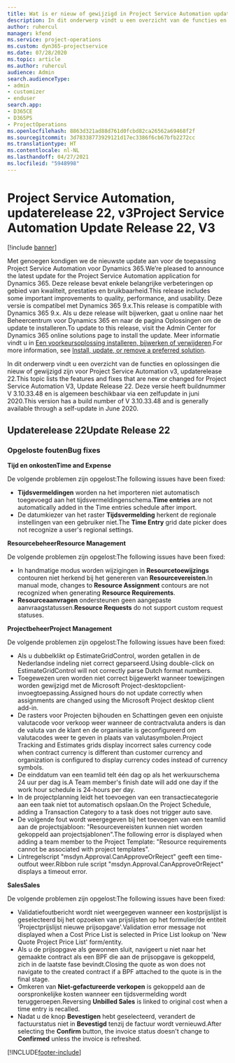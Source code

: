 ```yaml
---
title: Wat is er nieuw of gewijzigd in Project Service Automation updaterelease 22, v3
description: In dit onderwerp vindt u een overzicht van de functies en oplossingen die beschikbaar zijn voor Project Service Automation updaterelease 22, v3.
author: ruhercul
manager: kfend
ms.service: project-operations
ms.custom: dyn365-projectservice
ms.date: 07/28/2020
ms.topic: article
ms.author: ruhercul
audience: Admin
search.audienceType:
- admin
- customizer
- enduser
search.app:
- D365CE
- D365PS
- ProjectOperations
ms.openlocfilehash: 8863d321ad88d761d0fcbd82ca26562a69468f2f
ms.sourcegitcommit: 3d78338773929121d17ec3386f6cb67bfb2272cc
ms.translationtype: HT
ms.contentlocale: nl-NL
ms.lasthandoff: 04/27/2021
ms.locfileid: "5948998"
---
```

# <a name="project-service-automation-update-release-22-v3"></a><span data-ttu-id="6c211-103">Project Service Automation, updaterelease 22, v3</span><span class="sxs-lookup"><span data-stu-id="6c211-103">Project Service Automation Update Release 22, V3</span></span>

[!include [banner](../includes/psa-now-project-operations.md)]

<span data-ttu-id="6c211-104">Met genoegen kondigen we de nieuwste update aan voor de toepassing Project Service Automation voor Dynamics 365.</span><span class="sxs-lookup"><span data-stu-id="6c211-104">We’re pleased to announce the latest update for the Project Service Automation application for Dynamics 365.</span></span> <span data-ttu-id="6c211-105">Deze release bevat enkele belangrijke verbeteringen op gebied van kwaliteit, prestaties en bruikbaarheid.</span><span class="sxs-lookup"><span data-stu-id="6c211-105">This release includes some important improvements to quality, performance, and usability.</span></span> <span data-ttu-id="6c211-106">Deze versie is compatibel met Dynamics 365 9.x.</span><span class="sxs-lookup"><span data-stu-id="6c211-106">This release is compatible with Dynamics 365 9.x.</span></span> <span data-ttu-id="6c211-107">Als u deze release wilt bijwerken, gaat u online naar het Beheercentrum voor Dynamics 365 en naar de pagina Oplossingen om de update te installeren.</span><span class="sxs-lookup"><span data-stu-id="6c211-107">To update to this release, visit the Admin Center for Dynamics 365 online solutions page to install the update.</span></span> <span data-ttu-id="6c211-108">Meer informatie vindt u in [Een voorkeursoplossing installeren, bijwerken of verwijderen](/power-platform/admin/install-remove-preferred-solution).</span><span class="sxs-lookup"><span data-stu-id="6c211-108">For more information, see [Install, update, or remove a preferred solution](/power-platform/admin/install-remove-preferred-solution).</span></span>

<span data-ttu-id="6c211-109">In dit onderwerp vindt u een overzicht van de functies en oplossingen die nieuw of gewijzigd zijn voor Project Service Automation v3, updaterelease 22.</span><span class="sxs-lookup"><span data-stu-id="6c211-109">This topic lists the features and fixes that are new or changed for Project Service Automation V3, Update Release 22.</span></span> <span data-ttu-id="6c211-110">Deze versie heeft buildnummer V 3.10.33.48 en is algemeen beschikbaar via een zelfupdate in juni 2020.</span><span class="sxs-lookup"><span data-stu-id="6c211-110">This version has a build number of V 3.10.33.48 and is generally available through a self-update in June 2020.</span></span>

## <a name="update-release-22"></a><span data-ttu-id="6c211-111">Updaterelease 22</span><span class="sxs-lookup"><span data-stu-id="6c211-111">Update Release 22</span></span>

### <a name="bug-fixes"></a><span data-ttu-id="6c211-112">Opgeloste fouten</span><span class="sxs-lookup"><span data-stu-id="6c211-112">Bug fixes</span></span>



<span data-ttu-id="6c211-113">**Tijd en onkosten**</span><span class="sxs-lookup"><span data-stu-id="6c211-113">**Time and Expense**</span></span>

<span data-ttu-id="6c211-114">De volgende problemen zijn opgelost:</span><span class="sxs-lookup"><span data-stu-id="6c211-114">The following issues have been fixed:</span></span>

- <span data-ttu-id="6c211-115">**Tijdsvermeldingen** worden na het importeren niet automatisch toegevoegd aan het tijdsvermeldingenschema.</span><span class="sxs-lookup"><span data-stu-id="6c211-115">**Time entries** are not automatically added in the Time entries schedule after import.</span></span>
- <span data-ttu-id="6c211-116">De datumkiezer van het raster **Tijdsvermelding** herkent de regionale instellingen van een gebruiker niet.</span><span class="sxs-lookup"><span data-stu-id="6c211-116">The **Time Entry** grid date picker does not recognize a user's regional settings.</span></span>

<span data-ttu-id="6c211-117">**Resourcebeheer**</span><span class="sxs-lookup"><span data-stu-id="6c211-117">**Resource Management**</span></span>

<span data-ttu-id="6c211-118">De volgende problemen zijn opgelost:</span><span class="sxs-lookup"><span data-stu-id="6c211-118">The following issues have been fixed:</span></span>

- <span data-ttu-id="6c211-119">In handmatige modus worden wijzigingen in **Resourcetoewijzings** contouren niet herkend bij het genereren van **Resourcevereisten**.</span><span class="sxs-lookup"><span data-stu-id="6c211-119">In manual mode, changes to **Resource Assignment** contours are not recognized when generating **Resource Requirements**.</span></span>
- <span data-ttu-id="6c211-120">**Resourceaanvragen** ondersteunen geen aangepaste aanvraagstatussen.</span><span class="sxs-lookup"><span data-stu-id="6c211-120">**Resource Requests** do not support custom request statuses.</span></span>

<span data-ttu-id="6c211-121">**Projectbeheer**</span><span class="sxs-lookup"><span data-stu-id="6c211-121">**Project Management**</span></span>

<span data-ttu-id="6c211-122">De volgende problemen zijn opgelost:</span><span class="sxs-lookup"><span data-stu-id="6c211-122">The following issues have been fixed:</span></span>

- <span data-ttu-id="6c211-123">Als u dubbelklikt op EstimateGridControl, worden getallen in de Nederlandse indeling niet correct geparseerd.</span><span class="sxs-lookup"><span data-stu-id="6c211-123">Using double-click on EstimateGridControl will not correctly parse Dutch format numbers.</span></span>
- <span data-ttu-id="6c211-124">Toegewezen uren worden niet correct bijgewerkt wanneer toewijzingen worden gewijzigd met de Microsoft Project-desktopclient-invoegtoepassing.</span><span class="sxs-lookup"><span data-stu-id="6c211-124">Assigned hours do not update correctly when assignments are changed using the Microsoft Project desktop client add-in.</span></span>
- <span data-ttu-id="6c211-125">De rasters voor Projecten bijhouden en Schattingen geven een onjuiste valutacode voor verkoop weer wanneer de contractvaluta anders is dan de valuta van de klant en de organisatie is geconfigureerd om valutacodes weer te geven in plaats van valutasymbolen.</span><span class="sxs-lookup"><span data-stu-id="6c211-125">Project Tracking and Estimates grids display incorrect sales currency code when contract currency is different than customer currency and organization is configured to display currency codes instead of currency symbols.</span></span>
- <span data-ttu-id="6c211-126">De einddatum van een teamlid telt één dag op als het werkuurschema 24 uur per dag is.</span><span class="sxs-lookup"><span data-stu-id="6c211-126">A Team member's finish date will add one day if the work hour schedule is 24-hours per day.</span></span>
- <span data-ttu-id="6c211-127">In de projectplanning leidt het toevoegen van een transactiecategorie aan een taak niet tot automatisch opslaan.</span><span class="sxs-lookup"><span data-stu-id="6c211-127">On the Project Schedule, adding a Transaction Category to a task does not trigger auto save.</span></span>
- <span data-ttu-id="6c211-128">De volgende fout wordt weergegeven bij het toevoegen van een teamlid aan de projectsjabloon: "Resourcevereisten kunnen niet worden gekoppeld aan projectsjablonen".</span><span class="sxs-lookup"><span data-stu-id="6c211-128">The following error is displayed when adding a team member to the Project Template: "Resource requirements cannot be associated with project templates".</span></span> 
- <span data-ttu-id="6c211-129">Lintregelscript "msdyn.Approval.CanApproveOrReject" geeft een time-outfout weer.</span><span class="sxs-lookup"><span data-stu-id="6c211-129">Ribbon rule script "msdyn.Approval.CanApproveOrReject" displays a timeout error.</span></span>

<span data-ttu-id="6c211-130">**Sales**</span><span class="sxs-lookup"><span data-stu-id="6c211-130">**Sales**</span></span>

<span data-ttu-id="6c211-131">De volgende problemen zijn opgelost:</span><span class="sxs-lookup"><span data-stu-id="6c211-131">The following issues have been fixed:</span></span>

- <span data-ttu-id="6c211-132">Validatiefoutbericht wordt niet weergegeven wanneer een kostprijslijst is geselecteerd bij het opzoeken van prijslijsten op het formulier/de entiteit 'Projectprijslijst nieuwe prijsopgave'.</span><span class="sxs-lookup"><span data-stu-id="6c211-132">Validation error message not displayed when a Cost Price List is selected in Price List lookup on 'New Quote Project Price List' form/entity.</span></span>
- <span data-ttu-id="6c211-133">Als u de prijsopgave als gewonnen sluit, navigeert u niet naar het gemaakte contract als een BPF die aan de prijsopgave is gekoppeld, zich in de laatste fase bevindt.</span><span class="sxs-lookup"><span data-stu-id="6c211-133">Closing the quote as won does not navigate to the created contract if a BPF attached to the quote is in the final stage.</span></span>
- <span data-ttu-id="6c211-134">Omkeren van **Niet-gefactureerde verkopen** is gekoppeld aan de oorspronkelijke kosten wanneer een tijdsvermelding wordt teruggeroepen.</span><span class="sxs-lookup"><span data-stu-id="6c211-134">Reversing **Unbilled Sales** is linked to original cost when a time entry is recalled.</span></span>
- <span data-ttu-id="6c211-135">Nadat u de knop **Bevestigen** hebt geselecteerd, verandert de factuurstatus niet in **Bevestigd** tenzij de factuur wordt vernieuwd.</span><span class="sxs-lookup"><span data-stu-id="6c211-135">After selecting the **Confirm** button, the invoice status doesn't change to **Confirmed** unless the invoice is refreshed.</span></span>


[!INCLUDE[footer-include](../includes/footer-banner.md)]